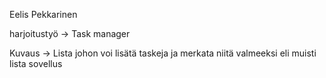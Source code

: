 Eelis Pekkarinen

harjoitustyö -> Task manager

Kuvaus -> Lista johon voi lisätä taskeja ja merkata niitä valmeeksi eli muisti lista sovellus
